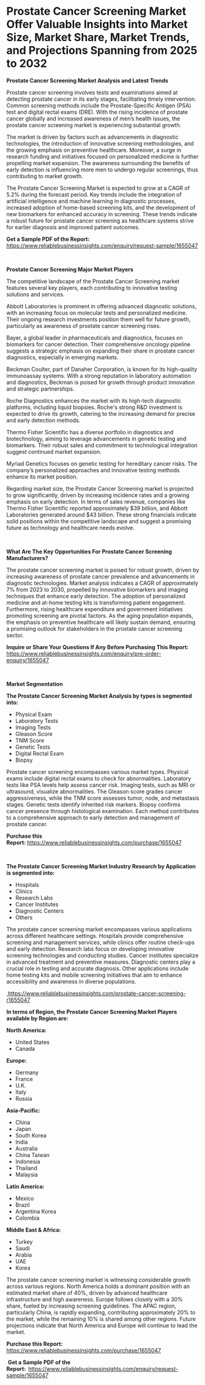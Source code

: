 <p><h1>Prostate Cancer Screening Market Offer Valuable Insights into Market Size, Market Share, Market Trends, and Projections Spanning from 2025 to 2032</h1></p><p><strong>Prostate Cancer Screening Market Analysis and Latest Trends</strong></p>
<p><p>Prostate cancer screening involves tests and examinations aimed at detecting prostate cancer in its early stages, facilitating timely intervention. Common screening methods include the Prostate-Specific Antigen (PSA) test and digital rectal exams (DRE). With the rising incidence of prostate cancer globally and increased awareness of men’s health issues, the prostate cancer screening market is experiencing substantial growth.</p><p>The market is driven by factors such as advancements in diagnostic technologies, the introduction of innovative screening methodologies, and the growing emphasis on preventive healthcare. Moreover, a surge in research funding and initiatives focused on personalized medicine is further propelling market expansion. The awareness surrounding the benefits of early detection is influencing more men to undergo regular screenings, thus contributing to market growth.</p><p>The Prostate Cancer Screening Market is expected to grow at a CAGR of 5.2% during the forecast period. Key trends include the integration of artificial intelligence and machine learning in diagnostic processes, increased adoption of home-based screening kits, and the development of new biomarkers for enhanced accuracy in screening. These trends indicate a robust future for prostate cancer screening as healthcare systems strive for earlier diagnosis and improved patient outcomes.</p></p>
<p><strong>Get a Sample PDF of the Report:&nbsp;</strong> <a href="https://www.reliablebusinessinsights.com/enquiry/request-sample/1655047?utm_campaign=3491&utm_medium=2&utm_source=Github&utm_content=ia&utm_term=18042025&utm_id=prostate-cancer-screening">https://www.reliablebusinessinsights.com/enquiry/request-sample/1655047</a></p>
<p>&nbsp;</p>
<p><strong>Prostate Cancer Screening Major Market Players</strong></p>
<p><p>The competitive landscape of the Prostate Cancer Screening market features several key players, each contributing to innovative testing solutions and services. </p><p>Abbott Laboratories is prominent in offering advanced diagnostic solutions, with an increasing focus on molecular tests and personalized medicine. Their ongoing research investments position them well for future growth, particularly as awareness of prostate cancer screening rises.</p><p>Bayer, a global leader in pharmaceuticals and diagnostics, focuses on biomarkers for cancer detection. Their comprehensive oncology pipeline suggests a strategic emphasis on expanding their share in prostate cancer diagnostics, especially in emerging markets.</p><p>Beckman Coulter, part of Danaher Corporation, is known for its high-quality immunoassay systems. With a strong reputation in laboratory automation and diagnostics, Beckman is poised for growth through product innovation and strategic partnerships.</p><p>Roche Diagnostics enhances the market with its high-tech diagnostic platforms, including liquid biopsies. Roche's strong R&D investment is expected to drive its growth, catering to the increasing demand for precise and early detection methods.</p><p>Thermo Fisher Scientific has a diverse portfolio in diagnostics and biotechnology, aiming to leverage advancements in genetic testing and biomarkers. Their robust sales and commitment to technological integration suggest continued market expansion.</p><p>Myriad Genetics focuses on genetic testing for hereditary cancer risks. The company’s personalized approaches and innovative testing methods enhance its market position.</p><p>Regarding market size, the Prostate Cancer Screening market is projected to grow significantly, driven by increasing incidence rates and a growing emphasis on early detection. In terms of sales revenue, companies like Thermo Fisher Scientific reported approximately $39 billion, and Abbott Laboratories generated around $43 billion. These strong financials indicate solid positions within the competitive landscape and suggest a promising future as technology and healthcare needs evolve.</p></p>
<p>&nbsp;</p>
<p><strong>What Are The Key Opportunities For Prostate Cancer Screening Manufacturers?</strong></p>
<p><p>The prostate cancer screening market is poised for robust growth, driven by increasing awareness of prostate cancer prevalence and advancements in diagnostic technologies. Market analysis indicates a CAGR of approximately 7% from 2023 to 2030, propelled by innovative biomarkers and imaging techniques that enhance early detection. The adoption of personalized medicine and at-home testing kits is transforming patient engagement. Furthermore, rising healthcare expenditure and government initiatives promoting screening are pivotal factors. As the aging population expands, the emphasis on preventive healthcare will likely sustain demand, ensuring a promising outlook for stakeholders in the prostate cancer screening sector.</p></p>
<p><strong>Inquire or Share Your Questions If Any Before Purchasing This Report:</strong> <a href="https://www.reliablebusinessinsights.com/enquiry/pre-order-enquiry/1655047?utm_campaign=3491&utm_medium=2&utm_source=Github&utm_content=ia&utm_term=18042025&utm_id=prostate-cancer-screening">https://www.reliablebusinessinsights.com/enquiry/pre-order-enquiry/1655047</a></p>
<p>&nbsp;</p>
<p><strong>Market Segmentation</strong></p>
<p><strong>The Prostate Cancer Screening Market Analysis by types is segmented into:</strong></p>
<p><ul><li>Physical Exam</li><li>Laboratory Tests</li><li>Imaging Tests</li><li>Gleason Score</li><li>TNM Score</li><li>Genetic Tests</li><li>Digital Rectal Exam</li><li>Biopsy</li></ul></p>
<p><p>Prostate cancer screening encompasses various market types. Physical exams include digital rectal exams to check for abnormalities. Laboratory tests like PSA levels help assess cancer risk. Imaging tests, such as MRI or ultrasound, visualize abnormalities. The Gleason score grades cancer aggressiveness, while the TNM score assesses tumor, node, and metastasis stages. Genetic tests identify inherited risk markers. Biopsy confirms cancer presence through histological examination. Each method contributes to a comprehensive approach to early detection and management of prostate cancer.</p></p>
<p><strong>Purchase this Report:&nbsp;</strong><a href="https://www.reliablebusinessinsights.com/purchase/1655047?utm_campaign=3491&utm_medium=2&utm_source=Github&utm_content=ia&utm_term=18042025&utm_id=prostate-cancer-screening">https://www.reliablebusinessinsights.com/purchase/1655047</a></p>
<p>&nbsp;</p>
<p><strong>The Prostate Cancer Screening Market Industry Research by Application is segmented into:</strong></p>
<p><ul><li>Hospitals</li><li>Clinics</li><li>Research Labs</li><li>Cancer Institutes</li><li>Diagnostic Centers</li><li>Others</li></ul></p>
<p><p>The prostate cancer screening market encompasses various applications across different healthcare settings. Hospitals provide comprehensive screening and management services, while clinics offer routine check-ups and early detection. Research labs focus on developing innovative screening technologies and conducting studies. Cancer institutes specialize in advanced treatment and preventive measures. Diagnostic centers play a crucial role in testing and accurate diagnosis. Other applications include home testing kits and mobile screening initiatives that aim to enhance accessibility and awareness in diverse populations.</p></p>
<p><a href="https://www.reliablebusinessinsights.com/prostate-cancer-screening-r1655047?utm_campaign=3491&utm_medium=2&utm_source=Github&utm_content=ia&utm_term=18042025&utm_id=prostate-cancer-screening">&nbsp;https://www.reliablebusinessinsights.com/prostate-cancer-screening-r1655047</a></p>
<p><strong>In terms of Region, the Prostate Cancer Screening Market Players available by Region are:</strong></p>
<p>
    <p> <strong> North America: </strong>
        <ul>
            <li>United States</li>
            <li>Canada</li>
        </ul>
        </p> 
    <p> <strong> Europe: </strong>
        <ul>
            <li>Germany</li>
            <li>France</li>
            <li>U.K.</li>
            <li>Italy</li>
            <li>Russia</li>
        </ul>
        </p> 
    <p> <strong> Asia-Pacific: </strong>
        <ul>
            <li>China</li>
            <li>Japan</li>
            <li>South Korea</li>
            <li>India</li>
            <li>Australia</li>
            <li>China Taiwan</li>
            <li>Indonesia</li>
            <li>Thailand</li>
            <li>Malaysia</li>
        </ul>
        </p> 
    <p> <strong> Latin America: </strong>
        <ul>
            <li>Mexico</li>
            <li>Brazil</li>
            <li>Argentina Korea</li>
            <li>Colombia</li>
        </ul>
        </p> 
    <p> <strong> Middle East & Africa: </strong>
        <ul>
            <li>Turkey</li>
            <li>Saudi</li>
            <li>Arabia</li>
            <li>UAE</li>
            <li>Korea</li>
        </ul>
    </p>
    </p>
<p><p>The prostate cancer screening market is witnessing considerable growth across various regions. North America holds a dominant position with an estimated market share of 40%, driven by advanced healthcare infrastructure and high awareness. Europe follows closely with a 30% share, fueled by increasing screening guidelines. The APAC region, particularly China, is rapidly expanding, contributing approximately 20% to the market, while the remaining 10% is shared among other regions. Future projections indicate that North America and Europe will continue to lead the market.</p></p>
<p><strong>Purchase this Report: </strong><a href="https://www.reliablebusinessinsights.com/purchase/1655047?utm_campaign=3491&utm_medium=2&utm_source=Github&utm_content=ia&utm_term=18042025&utm_id=prostate-cancer-screening">https://www.reliablebusinessinsights.com/purchase/1655047</a></p>
<p>&nbsp;<strong>Get a Sample PDF of the Report:&nbsp;&nbsp;</strong><a href="https://www.reliablebusinessinsights.com/enquiry/request-sample/1655047?utm_campaign=3491&utm_medium=2&utm_source=Github&utm_content=ia&utm_term=18042025&utm_id=prostate-cancer-screening">https://www.reliablebusinessinsights.com/enquiry/request-sample/1655047</a></p>
<p><strong></strong></p>
<p><p></p><p></p><p></p></p>